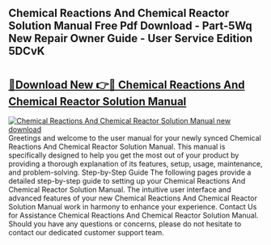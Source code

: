 ## Chemical Reactions And Chemical Reactor Solution Manual Free Pdf Download - Part-5Wq New Repair Owner Guide - User Service Edition 5DCvK

# <h2><a href="http://bc65914.oget.top/?id=Chemical+Reactions+And+Chemical+Reactor+Solution+Manual">🔗Download New 👉🔴 Chemical Reactions And Chemical Reactor Solution Manual</a></h2>

[![Chemical Reactions And Chemical Reactor Solution Manual new download](https://i.imgur.com/5g1atiW.png)](http://bc65914.oget.top/?id=Chemical+Reactions+And+Chemical+Reactor+Solution+Manual)
Greetings and welcome to the user manual for your newly synced Chemical Reactions And Chemical Reactor Solution Manual. This manual is specifically designed to help you get the most out of your product by providing a thorough explanation of its features, setup, usage, maintenance, and problem-solving. Step-by-Step Guide The following pages provide a detailed step-by-step guide to setting up your Chemical Reactions And Chemical Reactor Solution Manual. The intuitive user interface and advanced features of your new Chemical Reactions And Chemical Reactor Solution Manual work in harmony to enhance your experience. Contact Us for Assistance Chemical Reactions And Chemical Reactor Solution Manual. Should you have any questions or concerns, please do not hesitate to contact our dedicated customer support team.
